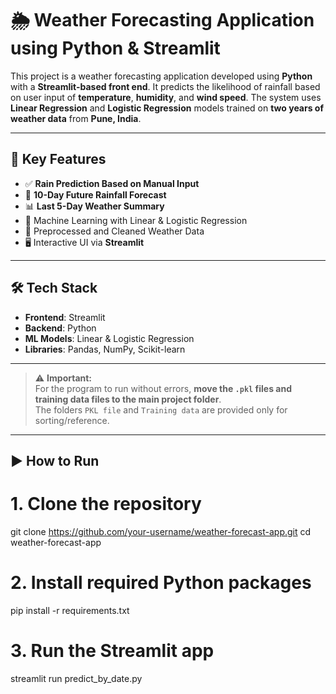 # 🌦️ Weather Forecasting Application using Python & Streamlit

This project is a weather forecasting application developed using **Python** with a **Streamlit-based front end**. It predicts the likelihood of rainfall based on user input of **temperature**, **humidity**, and **wind speed**. The system uses **Linear Regression** and **Logistic Regression** models trained on **two years of weather data** from **Pune, India**.

---

## 🚀 Key Features

- ✅ **Rain Prediction Based on Manual Input**
- 📅 **10-Day Future Rainfall Forecast**
- 📊 **Last 5-Day Weather Summary**
- 🧠 Machine Learning with Linear & Logistic Regression
- 🧹 Preprocessed and Cleaned Weather Data
- 🖥️ Interactive UI via **Streamlit**

---

## 🛠️ Tech Stack

- **Frontend**: Streamlit  
- **Backend**: Python  
- **ML Models**: Linear & Logistic Regression  
- **Libraries**: Pandas, NumPy, Scikit-learn

---


> ⚠️ **Important:**  
For the program to run without errors, **move the `.pkl` files and training data files to the main project folder**.  
The folders `PKL file` and `Training data` are provided only for sorting/reference.

---

## ▶️ How to Run

# 1. Clone the repository
git clone https://github.com/your-username/weather-forecast-app.git
cd weather-forecast-app

# 2. Install required Python packages
pip install -r requirements.txt

# 3. Run the Streamlit app
streamlit run predict_by_date.py

